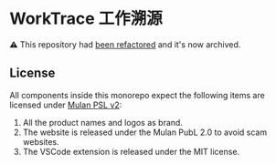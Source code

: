 # WorkTrace 工作溯源

⚠️ This repository had [been refactored](https://github.com/worktrace/worktrace) and it's now archived.

## License

All components inside this monorepo expect the following items are licensed under [Mulan PSL v2](http://license.coscl.org.cn/MulanPSL2):

1. All the product names and logos as brand.
2. The website is released under the Mulan PubL 2.0 to avoid scam websites.
3. The VSCode extension is released under the MIT license.
